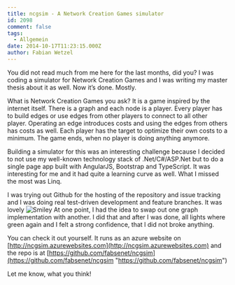 ```yaml
---
title: ncgsim - A Network Creation Games simulator
id: 2098
comment: false
tags:
  - Allgemein
date: 2014-10-17T11:23:15.000Z
author: Fabian Wetzel
---
```


You did not read much from me here for the last months, did you? I was coding a simulator for Network Creation Games and I was writing my master thesis about it as well. Now it’s done. Mostly.

What is Network Creation Games you ask? It is a game inspired by the internet itself. There is a graph and each node is a player. Every player has to build edges or use edges from other players to connect to all other player. Operating an edge introduces costs and using the edges from others has costs as well. Each player has the target to optimize their own costs to a minimum. The game ends, when no player is doing anything anymore.

Building a simulator for this was an interesting challenge because I decided to not use my well-known technology stack of .Net/C#/ASP.Net but to do a single page app built with AngularJS, Bootstrap and TypeScript. It was interesting for me and it had quite a learning curve as well. What I missed the most was Linq.

I was trying out Github for the hosting of the repository and issue tracking and I was doing real test-driven development and feature branches. It was lovely ![Smiley](https://az275061.vo.msecnd.net/blogmedia/2014/10/wlEmoticon-smile.png) At one point, I had the idea to swap out one graph implementation with another. I did that and after I was done, all lights where green again and I felt a strong confidence, that I did not broke anything.

You can check it out yourself. It runs as an azure website on [http://ncgsim.azurewebsites.com](http://ncgsim.azurewebsites.com) and the repo is at [https://github.com/fabsenet/ncgsim](https://github.com/fabsenet/ncgsim "https://github.com/fabsenet/ncgsim")

Let me know, what you think!
